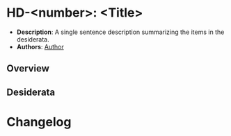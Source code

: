 # HD-\<number\>: \<Title\>

- **Description**: A single sentence description summarizing the items in the desiderata.
- **Authors**: [Author](mailto:author@email.com)

<!--
  READ HIP-0 BEFORE USING THIS TEMPLATE!

  This template is for drafting Desiderata. It ensures a structured representation of wishes, requirements, or needs related to the overarching objective mentioned in the title. After filling in the requisite fields, please delete these comments.

  Note that an HD number will be assigned by an editor. When opening a pull request to submit your HD, please use an abbreviated title in the filename, `README.md`.

  The title should be 44 characters or less. It should not repeat the HD number in title.

  The author should add himself as a code owner in the `.github/CODEOWNERS` file for the HD.

  TODO: Remove this comment before finalizing.
-->

## Overview

<!--
  Provide a brief, high-level overview of the desiderata. This section should illuminate the unified objective of the desired elements, functionalities, or features. More granular specifications should be provided below.

  TODO: Remove this comment before finalizing.
-->

## Desiderata

<!--
  List out the specific desiderata. Each entry should consist of:

  1. Title: A concise name for the desideratum.
  2. User journey: A one or two-sentence statement focusing on the "user" (could be a human, machine, software, etc.) and their interaction or experience.
  3. Description (optional): A more detailed explanation if needed.
  4. Justification: The reasoning behind the desideratum. Why is it necessary or desired?
  5. Recommendations (optional): Suggestions or guidance related to the desideratum.

  Format as:

  ### D<number>: Desideratum Title

  **User journey**: [user] can [action].

  **Description**: <More detailed explanation if needed (optional)>

  **Justification**: <Why this is a significant or required desideratum>

  **Recommendations**: <Any specific guidance or suggestions (optional)>

  TODO: Remove this comment before finalizing.
-->

# Changelog

<!--
  The changelog should be maintained after publication.

  1. **Transparency and Clarity**: The changelog acknowledges any corrections made post-publication, ensuring that readers are not misled and are always equipped with the most accurate information.

  2. **Accountability**: By noting changes openly, we maintain a high level of responsibility and ownership over our content. It’s an affirmation that we value precision and are ready to correct oversights.

  Each changelog should briefly describe each change made, accompanied by a reference to the date, version and PR in which the change was implemented.

  The format should be as follows:
  - **YYYY-MM-DD**: Description of change. [PR#](link-to-PR)

  TODO: Maintain this comment.

-->